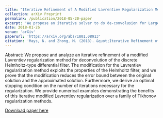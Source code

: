 ```yaml
---
title: "Iterative Refinement of A Modified Lavrentiev Regularization Method for De-convolution of the Discrete Helmholtz Type Differential Filter"
collection: arXiv Preprint
permalink: /publication/2018-05-20-paper
excerpt: 'We propose an iterative solver to do de-convolusion for Large Eddy Simulation.'
date: 2018-01-26
venue: 'arXiv'
paperurl: 'https://arxiv.org/abs/1801.08913'
citation: 'Mays, N. and Zhong, M. (2018). &quot;Iterative Refinement of A Modified Lavrentiev Regularization Method for De-convolution of the Discrete Helmholtz Type Differential Filter.&quot; <i>arXiv</i>.'
---
```

Abstract: We propose and analyze an iterative refinement of a modified Lavrentiev regularization method for deconvolution of the discrete Helmholtz-type differential filter. The modification for the Lavrentiev regularization method exploits the properties of the Helmholtz filter, and we prove that the modification reduces the error bound between the original solution and the approximated solution. Furthermore, we derive an optimal stopping condition on the number of iterations necessary for the regularization. We provide numerical examples demonstrating the benefits of this iterative modified Lavrentiev regularization over a family of Tikhonov regularization methods.

[Download paper here](https://arxiv.org/pdf/1801.08913)
